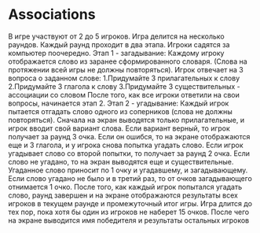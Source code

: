 # Associations
В игре участвуют от 2 до 5 игроков. Игра делится на несколько раундов. Каждый раунд проходит в два этапа. Игроки садятся за компьютер поочередно.
Этап 1 - загадывание:
Каждому игроку отображается слово из заранее сформированного словаря. (Слова на протяжении всей игры не должны повторяться). Игрок отвечает на 3 вопроса о заданном слове:
1.Придумайте 3 прилагательных к слову
2.Придумайте 3 глагола к слову
3.Придумайте 3 существительных - ассоциации со словом
После того, как все игроки ответили на свои вопросы, начинается этап 2.
Этап 2 - угадывание:
Каждый игрок пытается отгадать слово одного из соперников (слова не должны повторяться).
Сначала на экран выводятся только прилагательные, и игрок вводит свой вариант слова. Если вариант верный, то игрок получает за раунд 3 очка. Если он ошибся, то на экране отображаются еще и 3 глагола, и у игрока снова попытка угадать слово. Если игрок угадывает слово со второй попытки, то получает за раунд 2 очка. Если слово не угадано, то на экран выводятся еще и существительные. Угаданное слово приносит по 1 очку и угадавшему, и загадывающему. Если слово угадано не было и в третий раз, то от очков загадывающего отнимается 1 очко.
После того, как каждый игрок попытался угадать слово, раунд завершен и на экране отображаются результаты всех игроков в текущем раунде и промежуточный итог игры.
Игра длится до тех пор, пока хотя бы один из игроков не наберет 15 очков. После чего на экране выводится имя победителя и результаты остальных игроков
